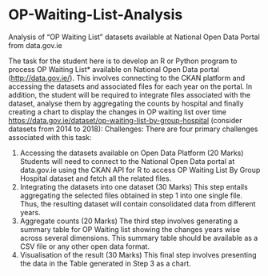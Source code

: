 # OP-Waiting-List-Analysis
Analysis of “OP Waiting List” datasets available at National Open Data Portal from data.gov.ie

The task for the student here is to develop an R or Python program to process OP Waiting List*
available on National Open Data portal (http://data.gov.ie/). This involves connecting to the CKAN
platform and accessing the datasets and associated files for each year on the portal. In addition, the
student will be required to integrate files associated with the dataset, analyse them by aggregating
the counts by hospital and finally creating a chart to display the changes in OP waiting list over time
https://data.gov.ie/dataset/op-waiting-list-by-group-hospital (consider datasets from 2014 to 2018):
Challenges:
There are four primary challenges associated with this task:
1. Accessing the datasets available on Open Data Platform (20 Marks)
Students will need to connect to the National Open Data portal at data.gov.ie using the
CKAN API for R to access OP Waiting List By Group Hospital dataset and
fetch all the related files.
2. Integrating the datasets into one dataset (30 Marks)
This step entails aggregating the selected files obtained in step 1 into one single file. Thus,
the resulting dataset will contain consolidated data from different years.
3. Aggregate counts (20 Marks)
The third step involves generating a summary table for OP Waiting list showing the
changes years wise across several dimensions. This summary table should be available as a
CSV file or any other open data format.
4. Visualisation of the result (30 Marks)
This final step involves presenting the data in the Table generated in Step 3 as a chart.
